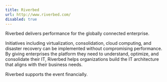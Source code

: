 ```yaml
---
title: Riverbed
url: http://www.riverbed.com/
disabled: true
---
```


Riverbed delivers performance for the globally connected enterprise.

Initiatives including virtualization, consolidation, cloud computing, and
disaster recovery can be implemented without compromising performance. By
giving enterprises the platform they need to understand, optimize, and
consolidate their IT, Riverbed helps organizations build the IT architecture
that aligns with their business needs.

Riverbed supports the event financially.
